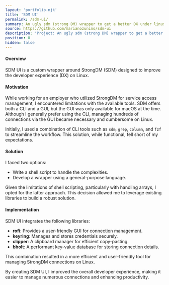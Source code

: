 ```yaml
---
layout: 'portfolio.njk'
title: 'SDM UI'
permalink: /sdm-ui/
summary: An ugly sdm (strong DM) wrapper to get a better DX under linux.
source: https://github.com/marianozunino/sdm-ui
description: 'Project: An ugly sdm (strong DM) wrapper to get a better DX under linux.'
position: 0
hidden: false
---
```

#### Overview

SDM UI is a custom wrapper around StrongDM (SDM) designed to improve the developer experience (DX) on Linux.

#### Motivation

While working for an employer who utilized StrongDM for service access management,
I encountered limitations with the available tools. SDM offers both a CLI and a GUI,
but the GUI was only available for macOS at the time. Although I generally prefer
using the CLI, managing hundreds of connections via the GUI became necessary and
cumbersome on Linux.

Initially, I used a combination of CLI tools such as `sdm`, `grep`, `column`,
and `fzf` to streamline the workflow. This solution, while functional, fell short
of my expectations.

#### Solution

I faced two options:
- Write a shell script to handle the complexities.
- Develop a wrapper using a general-purpose language.

Given the limitations of shell scripting, particularly with handling arrays, I
opted for the latter approach. This decision allowed me to leverage existing
libraries to build a robust solution.

#### Implementation

SDM UI integrates the following libraries:
- **rofi**: Provides a user-friendly GUI for connection management.
- **keyring**: Manages and stores credentials securely.
- **clipper**: A clipboard manager for efficient copy-pasting.
- **bbolt**: A performant key-value database for storing connection details.

This combination resulted in a more efficient and user-friendly tool for managing
StrongDM connections on Linux.

By creating SDM UI, I improved the overall developer experience, making it easier
to manage numerous connections and enhancing productivity.

